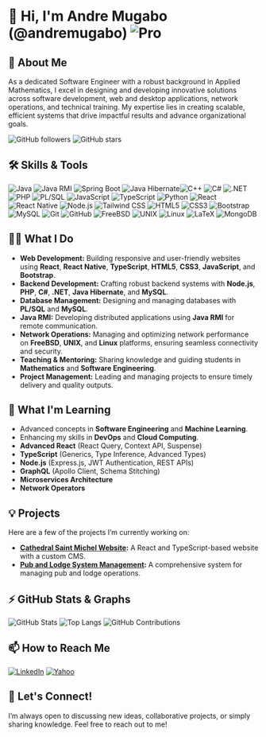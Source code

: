 # 👋 Hi, I'm Andre Mugabo (@andremugabo) ![Pro](https://img.shields.io/badge/PRO-Software%20Engineer-brightgreen?style=flat-square)

## 🚀 About Me
As a dedicated Software Engineer with a robust background in Applied Mathematics, I excel in designing and developing innovative solutions across software development, web and desktop applications, network operations, and technical training. My expertise lies in creating scalable, efficient systems that drive impactful results and advance organizational goals.

![GitHub followers](https://img.shields.io/github/followers/andremugabo?style=social) ![GitHub stars](https://img.shields.io/github/stars/andremugabo?style=social)

## 🛠️ Skills & Tools  
![Java](https://img.shields.io/badge/Java-%23ED8B00.svg?style=flat-square&logo=java&logoColor=white) ![Java RMI](https://img.shields.io/badge/Java%20RMI-%23ED8B00.svg?style=flat-square&logo=java&logoColor=white) ![Spring Boot](https://img.shields.io/badge/Spring%20Boot-%236DB33F.svg?style=flat-square&logo=spring-boot&logoColor=white) ![Java Hibernate](https://img.shields.io/badge/Hibernate-%234599C7.svg?style=flat-square&logo=hibernate&logoColor=white)![C++](https://img.shields.io/badge/C++-%2300599C.svg?style=flat-square&logo=c%2B%2B&logoColor=white) ![C#](https://img.shields.io/badge/C%23-%23239120.svg?style=flat-square&logo=c-sharp&logoColor=white)  ![.NET](https://img.shields.io/badge/.NET-512BD4?style=flat-square&logo=.net&logoColor=white)  ![PHP](https://img.shields.io/badge/PHP-%23777BB4.svg?style=flat-square&logo=php&logoColor=white)  ![PL/SQL](https://img.shields.io/badge/PL%2FSQL-%23F80000.svg?style=flat-square&logo=oracle&logoColor=white) ![JavaScript](https://img.shields.io/badge/JavaScript-%23323330.svg?style=flat-square&logo=javascript&logoColor=%23F7DF1E) ![TypeScript](https://img.shields.io/badge/TypeScript-%23007ACC.svg?style=flat-square&logo=typescript&logoColor=white)  ![Python](https://img.shields.io/badge/Python-%233776AB.svg?style=flat-square&logo=python&logoColor=white)  ![React](https://img.shields.io/badge/React-%2320232a.svg?style=flat-square&logo=react&logoColor=%2361DAFB) ![React Native](https://img.shields.io/badge/React%20Native-%2320232a.svg?style=flat-square&logo=react&logoColor=%2361DAFB) ![Node.js](https://img.shields.io/badge/Node.js-%2343853D.svg?style=flat-square&logo=node.js&logoColor=white)  ![Tailwind CSS](https://img.shields.io/badge/Tailwind_CSS-%2338B2AC.svg?style=flat-square&logo=tailwind-css&logoColor=white)  ![HTML5](https://img.shields.io/badge/HTML5-%23E34F26.svg?style=flat-square&logo=html5&logoColor=white)  ![CSS3](https://img.shields.io/badge/CSS3-%231572B6.svg?style=flat-square&logo=css3&logoColor=white)  ![Bootstrap](https://img.shields.io/badge/Bootstrap-%23563D7C.svg?style=flat-square&logo=bootstrap&logoColor=white) ![MySQL](https://img.shields.io/badge/MySQL-%2300f.svg?style=flat-square&logo=mysql&logoColor=white) ![Git](https://img.shields.io/badge/Git-%23F05033.svg?style=flat-square&logo=git&logoColor=white)  ![GitHub](https://img.shields.io/badge/GitHub-%23121011.svg?style=flat-square&logo=github&logoColor=white) ![FreeBSD](https://img.shields.io/badge/FreeBSD-%23AB2B28.svg?style=flat-square&logo=freebsd&logoColor=white) ![UNIX](https://img.shields.io/badge/UNIX-%23D00000.svg?style=flat-square&logo=unix&logoColor=white) ![Linux](https://img.shields.io/badge/Linux-%23FCC624.svg?style=flat-square&logo=linux&logoColor=white)  ![LaTeX](https://img.shields.io/badge/LaTeX-%23008080.svg?style=flat-square&logo=latex&logoColor=white)  ![MongoDB](https://img.shields.io/badge/MongoDB-%2347A248.svg?style=flat-square&logo=mongodb&logoColor=white)  



## 👨‍💻 What I Do
- **Web Development:** Building responsive and user-friendly websites using **React**, **React Native**, **TypeScript**, **HTML5**, **CSS3**, **JavaScript**, and **Bootstrap**.
- **Backend Development:** Crafting robust backend systems with **Node.js**, **PHP**, **C#**, **.NET**, **Java Hibernate**, and **MySQL**.
- **Database Management:** Designing and managing databases with **PL/SQL** and **MySQL**.
- **Java RMI:** Developing distributed applications using **Java RMI** for remote communication.
- **Network Operations:** Managing and optimizing network performance on **FreeBSD**, **UNIX**, and **Linux** platforms, ensuring seamless connectivity and security.
- **Teaching & Mentoring:** Sharing knowledge and guiding students in **Mathematics** and **Software Engineering**.
- **Project Management:** Leading and managing projects to ensure timely delivery and quality outputs.

## 🌱 What I'm Learning
- Advanced concepts in **Software Engineering** and **Machine Learning**.
- Enhancing my skills in **DevOps** and **Cloud Computing**.
- **Advanced React** (React Query, Context API, Suspense)
- **TypeScript** (Generics, Type Inference, Advanced Types)
- **Node.js** (Express.js, JWT Authentication, REST APIs)
- **GraphQL** (Apollo Client, Schema Stitching)
- **Microservices Architecture**
- **Network Operators**

## 💡 Projects
Here are a few of the projects I’m currently working on:
- **[Cathedral Saint Michel Website](https://saintmichel.rw/):** A React and TypeScript-based website with a custom CMS.
- **[Pub and Lodge System Management](https://github.com/andremugabo/BARD-LODGE):** A comprehensive system for managing pub and lodge operations.



## ⚡ GitHub Stats & Graphs
![GitHub Stats](https://github-readme-stats.vercel.app/api?username=andremugabo&show_icons=true&theme=radical)
![Top Langs](https://github-readme-stats.vercel.app/api/top-langs/?username=andremugabo&layout=compact&theme=radical&langs_count=10)
![GitHub Contributions](https://github-readme-streak-stats.herokuapp.com/?user=andremugabo&theme=radical)



## 📫 How to Reach Me
[![LinkedIn](https://img.shields.io/badge/LinkedIn-%230077B5.svg?style=flat-square&logo=linkedin&logoColor=white)](https://www.linkedin.com/in/mugabo-andré-9a1a0774)
[![Yahoo](https://img.shields.io/badge/Yahoo-%23000000.svg?style=flat-square&logo=yahoo&logoColor=white)](mailto:andremugabo@yahoo.fr)



## 💬 Let's Connect!
I’m always open to discussing new ideas, collaborative projects, or simply sharing knowledge. Feel free to reach out to me!

